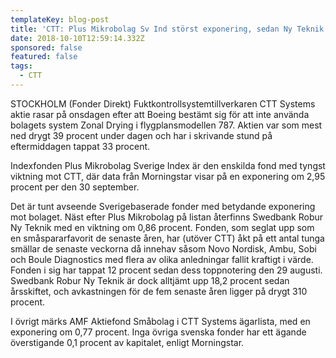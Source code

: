 ```yaml
---
templateKey: blog-post
title: 'CTT: Plus Mikrobolag Sv Ind störst exponering, sedan Ny Teknik'
date: 2018-10-10T12:59:14.332Z
sponsored: false
featured: false
tags:
  - CTT
---
```

STOCKHOLM (Fonder Direkt) Fuktkontrollsystemtillverkaren CTT Systems aktie rasar på onsdagen efter att Boeing bestämt sig för att inte använda bolagets system Zonal Drying i flygplansmodellen 787. Aktien var som mest ned drygt 39 procent under dagen och har i skrivande stund på eftermiddagen tappat 33 procent.

Indexfonden Plus Mikrobolag Sverige Index är den enskilda fond med tyngst viktning mot CTT, där data från Morningstar visar på en exponering om 2,95 procent per den 30 september. 

Det är tunt avseende Sverigebaserade fonder med betydande exponering mot bolaget. Näst efter Plus Mikrobolag på listan återfinns Swedbank Robur Ny Teknik med en viktning om 0,86 procent. Fonden, som seglat upp som en småspararfavorit de senaste åren, har (utöver CTT) åkt på ett antal tunga smällar de senaste veckorna då innehav såsom Novo Nordisk, Ambu, Sobi och Boule Diagnostics med flera av olika anledningar fallit kraftigt i värde. Fonden i sig har tappat 12 procent sedan dess toppnotering den 29 augusti. Swedbank Robur Ny Teknik är dock alltjämt upp 18,2 procent sedan årsskiftet, och avkastningen för de fem senaste åren ligger på drygt 310 procent. 

I övrigt märks AMF Aktiefond Småbolag i CTT Systems ägarlista, med en exponering om 0,77 procent. Inga övriga svenska fonder har ett ägande överstigande 0,1 procent av kapitalet, enligt Morningstar.

